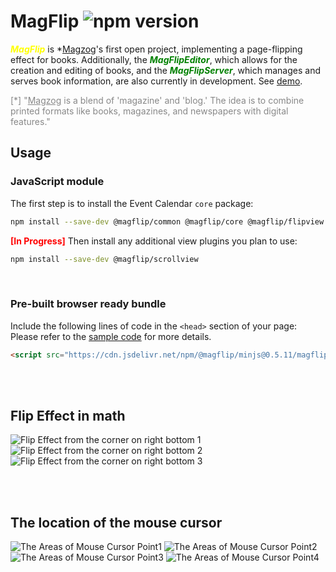 # MagFlip ![npm version](https://img.shields.io/npm/v/@magflip/minjs)
***<span style="color:yellow">MagFlip</span>*** is *<u>Magzog</u>'s first open project, implementing a page-flipping effect for books. Additionally, the ***<span style="color:green">MagFlipEditor</span>***, which allows for the creation and editing of books, and the ***<span style="color:green">MagFlipServer</span>***, which manages and serves book information, are also currently in development.
See [demo](https://i486magzog.github.io/magflip.html).

<span style="color:#888888">[*] "<u>Magzog</u> is a blend of 'magazine' and 'blog.' The idea is to combine printed formats like books, magazines, and newspapers with digital features."</span>


## Usage

### JavaScript module
The first step is to install the Event Calendar `core` package:
```bash
npm install --save-dev @magflip/common @magflip/core @magflip/flipview
```
<span style="color: red; font-weight: bold;">[In Progress]</span> Then install any additional view plugins you plan to use:
```bash
npm install --save-dev @magflip/scrollview
```
<br>

### Pre-built browser ready bundle
Include the following lines of code in the `<head>` section of your page:<br>
Please refer to the [sample code](./docs/examples/prebuild) for more details.
```html
<script src="https://cdn.jsdelivr.net/npm/@magflip/minjs@0.5.11/magflip.min.js"></script>
```

<br>
<br>

## Flip Effect in math
![Flip Effect from the corner on right bottom 1](./docs/resources/flipEffectRightBottom1.png)
![Flip Effect from the corner on right bottom 2](./docs/resources/flipEffectRightBottom2.png)
![Flip Effect from the corner on right bottom 3](./docs/resources/flipEffectRightBottom3.png)

<br>
<br>

## The location of the mouse cursor
![The Areas of Mouse Cursor Point1](./docs/resources/mousePointArea1.png)
![The Areas of Mouse Cursor Point2](./docs/resources/mousePointArea2.png)
![The Areas of Mouse Cursor Point3](./docs/resources/mousePointArea3.png)
![The Areas of Mouse Cursor Point4](./docs/resources/mousePointArea4.png)